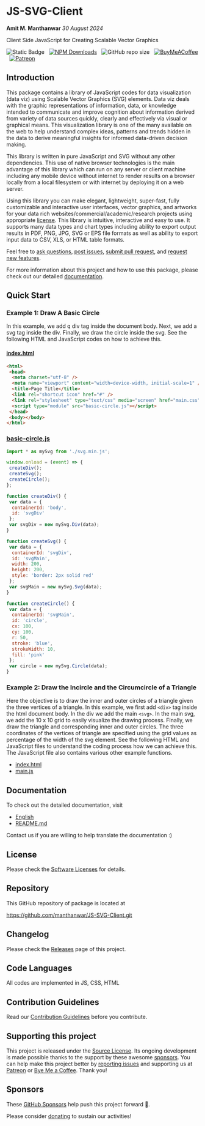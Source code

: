 # JS-SVG-Client

**Amit M. Manthanwar** _30 August 2024_

Client Side JavaScript for Creating Scalable Vector Graphics

![Static Badge](https://img.shields.io/badge/version-2024--09--01-blue) &nbsp;
[![NPM Downloads](https://img.shields.io/npm/dm/js-svg-client)](https://www.npmjs.com/package/js-svg-client)
&nbsp;
![GitHub repo size](https://img.shields.io/github/repo-size/manthanwar/JS-SVG-Client?&color=purple)
&nbsp;
[![BuyMeACoffee](https://img.shields.io/badge/Buy%20Me%20a%20Coffee-ffdd00?style=for-the-badge&logo=buy-me-a-coffee&logoColor=black)](https://buymeacoffee.com/manthanwar)
&nbsp;
[![Patreon](https://img.shields.io/badge/Patreon-F96854?style=for-the-badge&logo=patreon&logoColor=white)](https://patreon.com/manthanwar)

## Introduction

This package contains a library of JavaScript codes for data visualization (data
viz) using Scalable Vector Graphics (SVG) elements. Data viz deals with the
graphic representations of information, data, or knowledge intended to
communicate and improve cognition about information derived from variety of data
sources quickly, clearly and effectively via visual or graphical means. This
visualization library is one of the many available on the web to help understand
complex ideas, patterns and trends hidden in the data to derive meaningful
insights for informed data-driven decision making.

This library is written in pure JavaScript and SVG without any other
dependencies. This use of native browser technologies is the main advantage of
this library which can run on any server or client machine including any mobile
device without internet to render results on a browser locally from a local
filesystem or with internet by deploying it on a web server.

Using this library you can make elegant, lightweight, super-fast, fully
customizable and interactive user interfaces, vector graphics, and artworks for
your data rich websites/commercial/academic/research projects using appropriate
[license](LICENSE.md). This library is intuitive, interactive and easy to use. It supports
many data types and chart types including ability to export output results in
PDF, PNG, JPG, SVG or EPS file formats as well as ability to export input data
to CSV, XLS, or HTML table formats.

Feel free to [ask questions](https://github.com/manthanwar/JS-SVG-Client/discussions), [post issues](https://github.com/manthanwar/JS-SVG-Client/issues), [submit pull request](https://github.com/manthanwar/JS-SVG-Client/pulls), and [request new features](https://github.com/manthanwar/JS-SVG-Client/discussions/categories/ideas).

For more information about this project and how to use this package, please
check out our detailed [documentation](DOCUMENTATION.md).

## Quick Start

### Example 1: Draw A Basic Circle

In this example, we add q div tag inside the document body. Next, we add a svg tag inside the div. Finally, we draw the circle inside the svg. See the following HTML and JavaScript codes on how to achieve this.

#### [index.html](./doc/Examples/index.html)

```html
<html>
 <head>
  <meta charset="utf-8" />
  <meta name="viewport" content="width=device-width, initial-scale=1" />
  <title>Page Title</title>
  <link rel="shortcut icon" href="#" />
  <link rel="stylesheet" type="text/css" media="screen" href="main.css" />
  <script type="module" src="basic-circle.js"></script>
 </head>
 <body></body>
</html>
```

### [basic-circle.js](./doc/Examples/basic-circle.js)

```javascript
import * as mySvg from './svg.min.js';

window.onload = (event) => {
 createDiv();
 createSvg();
 createCircle();
};

function createDiv() {
 var data = {
  containerId: 'body',
  id: 'svgDiv'
 };
 var svgDiv = new mySvg.Div(data);
}

function createSvg() {
 var data = {
  containerId: 'svgDiv',
  id: 'svgMain',
  width: 200,
  height: 200,
  style: 'border: 2px solid red'
 };
 var svgMain = new mySvg.Svg(data);
}

function createCircle() {
 var data = {
  containerId: 'svgMain',
  id: 'circle',
  cx: 100,
  cy: 100,
  r: 50,
  stroke: 'blue',
  strokeWidth: 10,
  fill: 'pink'
 };
 var circle = new mySvg.Circle(data);
}
```

### Example 2: Draw the Incircle and the Circumcircle of a Triangle

Here the objective is to draw the inner and outer circles of a triangle given the three vertices of a triangle. In this example, we first add `<div>` tag inside the html document body. In the div we add the main `<svg>`. In the main svg, we add the 10 x 10 grid to easily visualize the drawing process. Finally, we draw the triangle and corresponding inner and outer circles. The three coordinates of the vertices of triangle are specified using the grid values as percentage of the width of the svg element. See the following HTML and JavaScript files to understand the coding process how we can achieve this. The JavaScript file also contains various other example functions.

- [index.html](./test/index.html)
- [main.js](./text/main.js)

## Documentation

To check out the detailed documentation, visit

- [English](doc/DOCUMENTATION.md)
- [README.md](README.md)

Contact us if you are willing to help translate the documentation :)

## License

Please check the [Software Licenses](LICENSE.md) for details.

## Repository

This GitHub repository of package is located at

<https://github.com/manthanwar/JS-SVG-Client.git>

## Changelog

Please check the [Releases](RELEASES.md) page of this project.

## Code Languages

All codes are implemented in JS, CSS, HTML

## Contribution Guidelines

Read our [Contribution Guidelines](CONTRIBUTING.md) before you contribute.

## Supporting this project

This project is released under the [Source License](LICENSE.md). Its ongoing
development is made possible thanks to the support by these awesome
[sponsors](SPONSORS.md#sponsors). You can help make this project better by
[reporting issues](https://github.com/manthanwar/JS-SVG-Client/issues) and
supporting us at [Patreon](https://patreon.com/manthanwar) or
[Bye Me a Coffee](https://buymeacoffee.com/manthanwar). Thank you!

## Sponsors

These [GitHub Sponsors](SPONSORS.md) help push this project forward 🎉.

Please consider [donating](SPONSORS.md) to sustain our activities!
